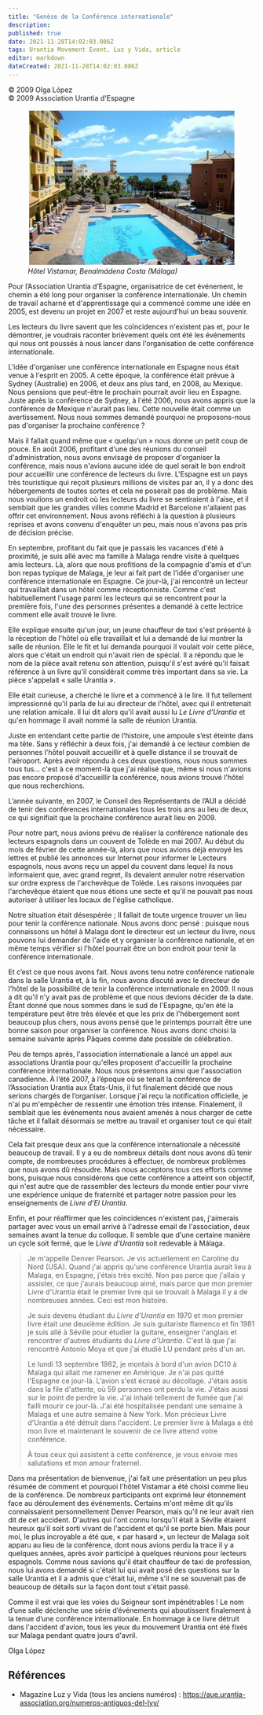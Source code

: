 ```yaml
---
title: "Genèse de la Conférence internationale"
description: 
published: true
date: 2021-11-28T14:02:03.086Z
tags: Urantia Movement Event, Luz y Vida, article
editor: markdown
dateCreated: 2021-11-28T14:02:03.086Z
---
```


<p class="v-card v-sheet theme--light gray lighten-3 px-2">© 2009 Olga López<br>© 2009 Association Urantia d'Espagne</p>


<figure id="Figure_1" class="image urantiapedia">
<img src="/image/article/Luz_y_Vida/LyV17/01.jpg">
<figcaption><em>Hôtel Vistamar, Benalmádena Costa (Málaga)</em></figcaption>
</figure>

Pour l’Association Urantia d’Espagne, organisatrice de cet événement, le chemin a été long pour organiser la conférence internationale. Un chemin de travail acharné et d'apprentissage qui a commencé comme une idée en 2005, est devenu un projet en 2007 et reste aujourd'hui un beau souvenir.

Les lecteurs du livre savent que les coïncidences n'existent pas et, pour le démontrer, je voudrais raconter brièvement quels ont été les événements qui nous ont poussés à nous lancer dans l'organisation de cette conférence internationale.

L'idée d'organiser une conférence internationale en Espagne nous était venue à l'esprit en 2005. A cette époque, la conférence était prévue à Sydney (Australie) en 2006, et deux ans plus tard, en 2008, au Mexique. Nous pensions que peut-être le prochain pourrait avoir lieu en Espagne. Juste après la conférence de Sydney, à l'été 2006, nous avons appris que la conférence de Mexique n'aurait pas lieu. Cette nouvelle était comme un avertissement. Nous nous sommes demandé pourquoi ne proposons-nous pas d'organiser la prochaine conférence ?

Mais il fallait quand même que « quelqu'un » nous donne un petit coup de pouce. En août 2006, profitant d'une des réunions du conseil d'administration, nous avons envisagé de proposer d'organiser la conférence, mais nous n'avions aucune idée de quel serait le bon endroit pour accueillir une conférence de lecteurs du livre. L'Espagne est un pays très touristique qui reçoit plusieurs millions de visites par an, il y a donc des hébergements de toutes sortes et cela ne poserait pas de problème. Mais nous voulions un endroit où les lecteurs du livre se sentiraient à l'aise, et il semblait que les grandes villes comme Madrid et Barcelone n'allaient pas offrir cet environnement. Nous avons réfléchi à la question à plusieurs reprises et avons convenu d'enquêter un peu, mais nous n'avons pas pris de décision précise.

En septembre, profitant du fait que je passais les vacances d'été à proximité, je suis allé avec ma famille à Malaga rendre visite à quelques amis lecteurs. Là, alors que nous profitions de la compagnie d'amis et d'un bon repas typique de Malaga, je leur ai fait part de l'idée d'organiser une conférence internationale en Espagne. Ce jour-là, j'ai rencontré un lecteur qui travaillait dans un hôtel comme réceptionniste. Comme c'est habituellement l'usage parmi les lecteurs qui se rencontrent pour la première fois, l'une des personnes présentes a demandé à cette lectrice comment elle avait trouvé le livre.

Elle explique ensuite qu'un jour, un jeune chauffeur de taxi s'est présenté à la réception de l'hôtel où elle travaillait et lui a demandé de lui montrer la salle de réunion. Elle le fit et lui demanda pourquoi il voulait voir cette pièce, alors que c'était un endroit qui n'avait rien de spécial. Il a répondu que le nom de la pièce avait retenu son attention, puisqu'il s'est avéré qu'il faisait référence à un livre qu'il considérait comme très important dans sa vie. La pièce s'appelait «  salle Urantia  ».

Elle était curieuse, a cherché le livre et a commencé à le lire. Il fut tellement impressionné qu'il parla de lui au directeur de l'hôtel, avec qui il entretenait une relation amicale. Il lui dit alors qu'il avait aussi lu _Le Livre d'Urantia_ et qu'en hommage il avait nommé la salle de réunion Urantia.

Juste en entendant cette partie de l’histoire, une ampoule s’est éteinte dans ma tête. Sans y réfléchir à deux fois, j'ai demandé à ce lecteur combien de personnes l'hôtel pouvait accueillir et à quelle distance il se trouvait de l'aéroport. Après avoir répondu à ces deux questions, nous nous sommes tous tus... c'est à ce moment-là que j'ai réalisé que, même si nous n'avions pas encore proposé d'accueillir la conférence, nous avions trouvé l'hôtel que nous recherchions.

L’année suivante, en 2007, le Conseil des Représentants de l’AUI a décidé de tenir des conférences internationales tous les trois ans au lieu de deux, ce qui signifiait que la prochaine conférence aurait lieu en 2009.

Pour notre part, nous avions prévu de réaliser la conférence nationale des lecteurs espagnols dans un couvent de Tolède en mai 2007. Au début du mois de février de cette année-là, alors que nous avions déjà envoyé les lettres et publié les annonces sur Internet pour informer le Lecteurs espagnols, nous avons reçu un appel du couvent dans lequel ils nous informaient que, avec grand regret, ils devaient annuler notre réservation sur ordre express de l'archevêque de Tolède. Les raisons invoquées par l'archevêque étaient que nous étions une secte et qu'il ne pouvait pas nous autoriser à utiliser les locaux de l'église catholique.

Notre situation était désespérée ; Il fallait de toute urgence trouver un lieu pour tenir la conférence nationale. Nous avons donc pensé : puisque nous connaissons un hôtel à Malaga dont le directeur est un lecteur du livre, nous pouvons lui demander de l'aide et y organiser la conférence nationale, et en même temps vérifier si l'hôtel pourrait être un bon endroit pour tenir la conférence internationale. 

Et c’est ce que nous avons fait. Nous avons tenu notre conférence nationale dans la salle Urantia et, à la fin, nous avons discuté avec le directeur de l'hôtel de la possibilité de tenir la conférence internationale en 2009. Il nous a dit qu'il n'y avait pas de problème et que nous devions décider de la date. Étant donné que nous sommes dans le sud de l'Espagne, qu'en été la température peut être très élevée et que les prix de l'hébergement sont beaucoup plus chers, nous avons pensé que le printemps pourrait être une bonne saison pour organiser la conférence. Nous avons donc choisi la semaine suivante après Pâques comme date possible de célébration.

Peu de temps après, l'association internationale a lancé un appel aux associations Urantia pour qu'elles proposent d'accueillir la prochaine conférence internationale. Nous nous présentons ainsi que l'association canadienne. À l’été 2007, à l’époque où se tenait la conférence de l’Association Urantia aux États-Unis, il fut finalement décidé que nous serions chargés de l’organiser. Lorsque j'ai reçu la notification officielle, je n'ai pu m'empêcher de ressentir une émotion très intense. Finalement, il semblait que les événements nous avaient amenés à nous charger de cette tâche et il fallait désormais se mettre au travail et organiser tout ce qui était nécessaire.

Cela fait presque deux ans que la conférence internationale a nécessité beaucoup de travail. Il y a eu de nombreux détails dont nous avons dû tenir compte, de nombreuses procédures à effectuer, de nombreux problèmes que nous avons dû résoudre. Mais nous acceptons tous ces efforts comme bons, puisque nous considérons que cette conférence a atteint son objectif, qui n'est autre que de rassembler des lecteurs du monde entier pour vivre une expérience unique de fraternité et partager notre passion pour les enseignements de _Livre d'El Urantia_.

Enfin, et pour réaffirmer que les coïncidences n'existent pas, j'aimerais partager avec vous un email arrivé à l'adresse email de l'association, deux semaines avant la tenue du colloque. Il semble que d'une certaine manière un cycle soit fermé, que le _Livre d'Urantia_ soit redevable à Málaga.

>Je m'appelle Denver Pearson. Je vis actuellement en Caroline du Nord (USA). Quand j'ai appris qu'une conférence Urantia aurait lieu à Malaga, en Espagne, j'étais très excité. Non pas parce que j'allais y assister, ce que j'aurais beaucoup aimé, mais parce que mon premier Livre d'Urantia était le premier livre qui se trouvait à Malaga il y a de nombreuses années. Ceci est mon histoire.
> 
> Je suis devenu étudiant du _Livre d'Urantia_ en 1970 et mon premier livre était une deuxième édition. Je suis guitariste flamenco et fin 1981 je suis allé à Séville pour étudier la guitare, enseigner l'anglais et rencontrer d'autres étudiants du _Livre d'Urantia_. C'est là que j'ai rencontré Antonio Moya et que j'ai étudié LU pendant près d'un an.
> 
> Le lundi 13 septembre 1982, je montais à bord d'un avion DC10 à Malaga qui allait me ramener en Amérique. Je n'ai pas quitté l'Espagne ce jour-là. L'avion s'est écrasé au décollage. J'étais assis dans la file d'attente, où 59 personnes ont perdu la vie. J'étais aussi sur le point de perdre la vie. J'ai inhalé tellement de fumée que j'ai failli mourir ce jour-là. J'ai été hospitalisée pendant une semaine à Malaga et une autre semaine à New York. Mon précieux Livre d'Urantia a été détruit dans l'accident. Le premier livre à Malaga a été mon livre et maintenant le souvenir de ce livre attend votre conférence.
> 
> À tous ceux qui assistent à cette conférence, je vous envoie mes salutations et mon amour fraternel.

Dans ma présentation de bienvenue, j'ai fait une présentation un peu plus résumée de comment et pourquoi l'hôtel Vistamar a été choisi comme lieu de la conférence. De nombreux participants ont exprimé leur étonnement face au déroulement des événements. Certains m'ont même dit qu'ils connaissaient personnellement Denver Pearson, mais qu'il ne leur avait rien dit de cet accident. D'autres qui l'ont connu lorsqu'il était à Séville étaient heureux qu'il soit sorti vivant de l'accident et qu'il se porte bien. Mais pour moi, le plus incroyable a été que, « par hasard », un lecteur de Malaga soit apparu au lieu de la conférence, dont nous avions perdu la trace il y a quelques années, après avoir participé à quelques réunions pour lecteurs espagnols. Comme nous savions qu'il était chauffeur de taxi de profession, nous lui avons demandé si c'était lui qui avait posé des questions sur la salle Urantia et il a admis que c'était lui, même s'il ne se souvenait pas de beaucoup de détails sur la façon dont tout s'était passé.

Comme il est vrai que les voies du Seigneur sont impénétrables ! Le nom d’une salle déclenche une série d’événements qui aboutissent finalement à la tenue d’une conférence internationale. En hommage à ce livre détruit dans l'accident d'avion, tous les yeux du mouvement Urantia ont été fixés sur Malaga pendant quatre jours d'avril.

Olga López

## Références

- Magazine Luz y Vida (tous les anciens numéros) : https://aue.urantia-association.org/numeros-antiguos-del-lyv/

